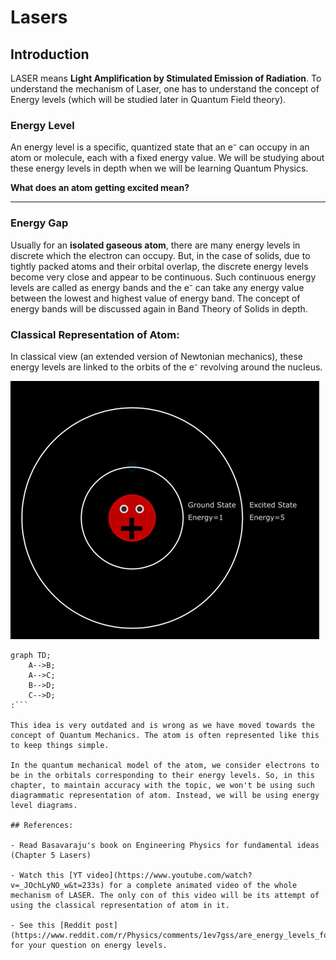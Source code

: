 # Lasers

## Introduction

LASER means **Light Amplification by Stimulated Emission of Radiation**. To understand the mechanism of Laser, one has to understand the concept of Energy levels (which will be studied later in Quantum Field theory).

### Energy Level

An energy level is a specific, quantized state that an e⁻ can occupy in an atom or molecule, each with a fixed energy value. We will be studying about these energy levels in depth when we will be learning Quantum Physics.

**What does an atom getting excited mean?**

---

### Energy Gap

Usually for an **isolated gaseous atom**, there are many energy levels in discrete which the electron can occupy. But, in the case of solids, due to tightly packed atoms and their orbital overlap, the discrete energy levels become very close and appear to be continuous. Such continuous energy levels are called as energy bands and the e⁻ can take any energy value between the lowest and highest value of energy band. The concept of energy bands will be discussed again in Band Theory of Solids in depth.

### Classical Representation of Atom:

In classical view (an extended version of Newtonian mechanics), these energy levels are linked to the orbits of the e⁻ revolving around the nucleus.

![](./img/classic_atom.png)

``` mermaid
graph TD;
    A-->B;
    A-->C;
    B-->D;
    C-->D;
:```

This idea is very outdated and is wrong as we have moved towards the concept of Quantum Mechanics. The atom is often represented like this to keep things simple.

In the quantum mechanical model of the atom, we consider electrons to be in the orbitals corresponding to their energy levels. So, in this chapter, to maintain accuracy with the topic, we won't be using such diagrammatic representation of atom. Instead, we will be using energy level diagrams.

## References: 

- Read Basavaraju's book on Engineering Physics for fundamental ideas (Chapter 5 Lasers)

- Watch this [YT video](https://www.youtube.com/watch?v=_JOchLyNO_w&t=233s) for a complete animated video of the whole mechanism of LASER. The only con of this video will be its attempt of using the classical representation of atom in it.

- See this [Reddit post](https://www.reddit.com/r/Physics/comments/1ev7gss/are_energy_levels_for_electrons_or_atoms/) for your question on energy levels.